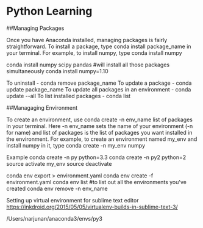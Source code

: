 # Python Learning  

##Managing Packages 

Once you have Anaconda installed, managing packages is fairly straightforward. To install a package, type conda install package_name in your terminal. For example, to install numpy, type conda install numpy

conda install numpy scipy pandas #will install all those packages simultaneously
conda install numpy=1.10

To uninstall - conda remove package_name
To update a package - conda update package_name
To update all packages in an environment - conda update --all
To list installed packages - conda list

##Managaging Environment 

To create an environment, use conda create -n env_name list of packages in your terminal. Here -n env_name sets the name of your environment (-n for name) and list of packages is the list of packages you want installed in the environment. For example, to create an environment named my_env and install numpy in it, type conda create -n my_env numpy

Example
conda create -n py python=3.3
conda create -n py2 python=2
source activate my_env
source deactivate 

conda env export > environment.yaml
conda env create -f environment.yaml
conda env list  #to list out all the environments you've created
conda env remove -n env_name


Setting up virtual environment for sublime text editor
https://inkdroid.org/2015/05/05/virtualenv-builds-in-sublime-text-3/

/Users/narjunan/anaconda3/envs/py3
